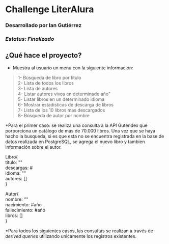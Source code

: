 # Challenge LiterAlura

### Desarrollado por Ian Gutiérrez
### *Estatus: Finalizado* 

<h2> ¿Qué hace el proyecto? </h2>

+ Muestra al usuario un menu con la siguiente información:

> 1- Búsqueda de libro por título                   <br/>
  2- Lista de todos los libros                      <br/>
  3- Lista de autores                               <br/>
  4- Listar autores vivos en determinado año"       <br/>
  5- Listar libros en un determinado idioma         <br/>
  6- Mostrar estadisticas de descarga de libros     <br/>
  7- Lista de los 10 libros mas descargados         <br/>
  8- Búsqueda de autor por nombre                   <br/>

*Para el primer caso: se realiza una consulta a la API Gutendex que porporciona un catálogo de más de 70.000 libros.
Una vez que se haya hacho la busqueda, si es que esta no se encuentra registrada en la base de datos realizada en PostgreSQL,
se agrega el nuevo libro y tambien información sobre el autor.

Libro{            <br/>
  titulo: ""      <br/>
  descargas: #    <br/>
  idioma: ""      <br/>
  autores: []      <br/>
}

Autor{                    <br/>
  nombre: ""              <br/>
  nacimiento: #año        <br/>
  fallecimiento: #año     <br/>
  libros: []              <br/>
}

*Para todos los siguientes casos, las consultas se realizan a través de *derived queries* utilizando unicamente los registros existentes.
